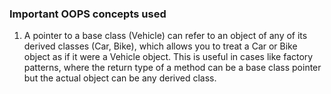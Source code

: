 ### Important OOPS concepts used

1. A pointer to a base class (Vehicle) can refer to an object of any of its derived classes (Car, Bike), which allows you to treat a Car or Bike object as if it were a Vehicle object. This is useful in cases like factory patterns, where the return type of a method can be a base class pointer but the actual object can be any derived class.
